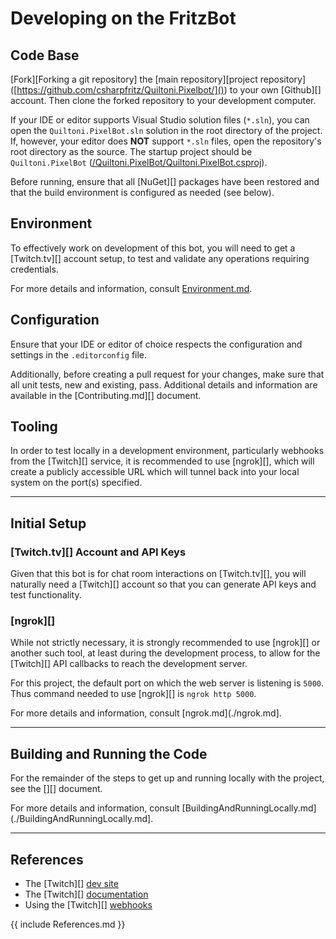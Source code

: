 # Developing on the FritzBot

## Code Base

[Fork][Forking a git repository] the [main repository][project repository] ([https://github.com/csharpfritz/Quiltoni.Pixelbot/]()) to your own [Github][] account. Then clone the forked repository to your development computer.

If your IDE or editor supports Visual Studio solution files (`*.sln`), you can open the `Quiltoni.PixelBot.sln` solution in the root directory of the project. If, however, your editor does **NOT** support `*.sln` files, open the repository's root directory as the source. The startup project should be `Quiltoni.PixelBot` ([/Quiltoni.PixelBot/Quiltoni.PixelBot.csproj]()).

Before running, ensure that all [NuGet][] packages have been restored and that the build environment is configured as needed (see below).

## Environment

To effectively work on development of this bot, you will need to get a [Twitch.tv][] account setup, to test and validate any operations requiring credentials.

For more details and information, consult [Environment.md](./Environment.md).

## Configuration

Ensure that your IDE or editor of choice respects the configuration and settings in the `.editorconfig` file.

Additionally, before creating a pull request for your changes, make sure that all unit tests, new and existing, pass. Additional details and information are available in the [Contributing.md][] document.

## Tooling

In order to test locally in a development environment, particularly webhooks from the [Twitch][] service, it is recommended to use [ngrok][], which will create a publicly accessible URL which will tunnel back into your local system on the port(s) specified.

-------

## Initial Setup

### [Twitch.tv][] Account and API Keys

Given that this bot is for chat room interactions on [Twitch.tv][], you will naturally need a [Twitch][] account so that you can generate API keys and test functionality.

### [ngrok][]

While not strictly necessary, it is strongly recommended to use [ngrok][] or another such tool, at least during the development process, to allow for the [Twitch][] API callbacks to reach the development server.

For this project, the default port on which the web server is listening is `5000`. Thus command needed to use [ngrok][] is `ngrok http 5000`.

For more details and information, consult [ngrok.md](./ngrok.md].

-------

## Building and Running the Code ##

For the remainder of the steps to get up and running locally with the project, see the [][] document.


For more details and information, consult [BuildingAndRunningLocally.md](./BuildingAndRunningLocally.md].

-------

## References

* The [Twitch][] [dev site](https://dev.twitch.tv/)
* The [Twitch][] [documentation](https://dev.twitch.tv/docs/)
* Using the [Twitch][] [webhooks](https://dev.twitch.tv/docs/api/webhooks-reference)

<!-- Reference style link definitions below  -->

{{ include References.md }}
